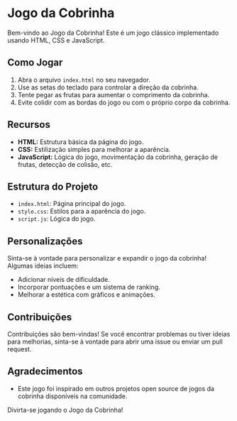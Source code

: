 # Jogo da Cobrinha

Bem-vindo ao Jogo da Cobrinha! Este é um jogo clássico implementado usando HTML, CSS e JavaScript.

## Como Jogar

1. Abra o arquivo `index.html` no seu navegador.
2. Use as setas do teclado para controlar a direção da cobrinha.
3. Tente pegar as frutas para aumentar o comprimento da cobrinha.
4. Evite colidir com as bordas do jogo ou com o próprio corpo da cobrinha.

## Recursos

- **HTML:** Estrutura básica da página do jogo.
- **CSS:** Estilização simples para melhorar a aparência.
- **JavaScript:** Lógica do jogo, movimentação da cobrinha, geração de frutas, detecção de colisão, etc.

## Estrutura do Projeto

- `index.html`: Página principal do jogo.
- `style.css`: Estilos para a aparência do jogo.
- `script.js`: Lógica do jogo.

## Personalizações

Sinta-se à vontade para personalizar e expandir o jogo da cobrinha! Algumas ideias incluem:

- Adicionar níveis de dificuldade.
- Incorporar pontuações e um sistema de ranking.
- Melhorar a estética com gráficos e animações.

## Contribuições

Contribuições são bem-vindas! Se você encontrar problemas ou tiver ideias para melhorias, sinta-se à vontade para abrir uma issue ou enviar um pull request.

## Agradecimentos

- Este jogo foi inspirado em outros projetos open source de jogos da cobrinha disponíveis na comunidade.

Divirta-se jogando o Jogo da Cobrinha!